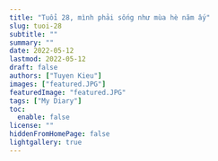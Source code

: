 ```yaml
---
title: "Tuổi 28, mình phải sống như mùa hè năm ấy"
slug: tuoi-28
subtitle: ""
summary: ""
date: 2022-05-12
lastmod: 2022-05-12
draft: false
authors: ["Tuyen Kieu"]
images: ["featured.JPG"]
featuredImage: "featured.JPG"
tags: ["My Diary"]
toc:
  enable: false
license: ""
hiddenFromHomePage: false
lightgallery: true
---
```

